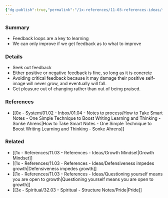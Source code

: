 ```yaml
---
{"dg-publish":true,"permalink":"/1x-references/11-03-references-ideas/feedback-loops-critical-for-growth-and-learning/","title":"Feedback loops critical for growth and learning","dgShowBacklinks":false}
---
```



### Summary
- Feedback loops are a key to learning
- We can only improve if we get feedback as to what to improve

### Details
- Seek out feedback
- Either positive or negative feedback is fine, so long as it is concrete
- Avoiding critical feedback because it may damage their positive self-image will never grow, and eventually will fall.
- Get pleasure out of changing rather than out of being praised.

### References
- [[0x - System/01.02 - Inbox/01.04 - Notes to process/How to Take Smart Notes - One Simple Technique to Boost Writing Learning and Thinking - Sonke Ahrens\|How to Take Smart Notes - One Simple Technique to Boost Writing Learning and Thinking - Sonke Ahrens]]

### Related
- [[1x - References/11.03 - References - Ideas/Growth Mindset\|Growth Mindset]]
- [[1x - References/11.03 - References - Ideas/Defensiveness impedes growth\|Defensiveness impedes growth]]
- [[1x - References/11.03 - References - Ideas/Questioning yourself means you are open to growth\|Questioning yourself means you are open to growth]]
- [[3x - Spiritual/32.03 - Spiritual - Structure Notes/Pride\|Pride]]